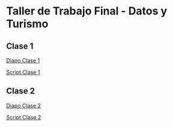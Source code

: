# Taller de Trabajo Final - Datos y Turismo

## Clase 1
[Diapo Clase 1](https://jgjuara.github.io/tallerFinal_diploUnsam/Clase1_taller.html#1)

[Script Clase 1](https://github.com/jgjuara/taller_datos_turismo/blob/6cec40e5534d40c8c24f7e1eafee2f40e508f8ce/scripts/intro.R)

## Clase 2

[Diapo Clase 2](https://jgjuara.github.io/tallerFinal_diploUnsam/Clase2_taller.html#1)

[Script Clase 2](https://github.com/jgjuara/taller_datos_turismo/blob/6cec40e5534d40c8c24f7e1eafee2f40e508f8ce/scripts/practica_231002_resolver.R)

